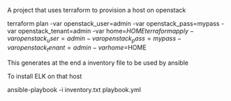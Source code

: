 A project that uses terraform to provision a host on openstack

terraform plan -var openstack_user=admin -var openstack_pass=mypass -var openstack_tenant=admin -var home=$HOME
terraform apply -var openstack_user=admin -var openstack_pass=mypass -var openstack_tenant=admin -var home=$HOME

This generates at the end a inventory file to be used by ansible

To install ELK on that host

ansible-playbook -i inventory.txt playbook.yml
